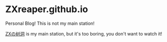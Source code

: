 # ZXreaper.github.io
Personal Blog! This is not my main station!

[ZXの树洞](https://zhangxuzone.com/) is my main station, but it's too boring, you don't want to watch it!
